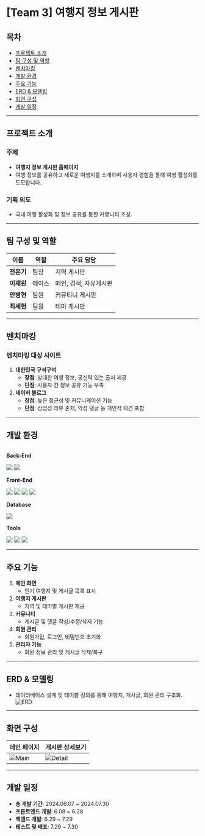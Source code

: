 # [Team 3] 여행지 정보 게시판

## 목차
- [프로젝트 소개](#프로젝트-소개)
- [팀 구성 및 역할](#팀-구성-및-역할)
- [벤치마킹](#벤치마킹)
- [개발 환경](#개발-환경)
- [주요 기능](#주요-기능)
- [ERD & 모델링](#erd--모델링)
- [화면 구성](#화면-구성)
- [개발 일정](#개발-일정)

---

## 프로젝트 소개
### 주제
- **여행지 정보 게시판 홈페이지**
- 여행 정보를 공유하고 새로운 여행지를 소개하며 사용자 경험을 통해 여행 활성화를 도모합니다.

### 기획 의도
- 국내 여행 활성화 및 정보 공유를 통한 커뮤니티 조성.

---

## 팀 구성 및 역할
| 이름       | 역할      | 주요 담당 |
|------------|-----------|-----------|
| **전은기** | 팀장      | 지역 게시판 |
| **이재원** | 에이스    | 메인, 검색, 자유게시판  |
| **안병현** | 팀원      | 커뮤티니 게시판 |
| **최세현** | 팀원      | 테마 게시판 |

---

## 벤치마킹
### 벤치마킹 대상 사이트
1. **대한민국 구석구석**
   - **장점**: 방대한 여행 정보, 공신력 있는 출처 제공
   - **단점**: 사용자 간 정보 공유 기능 부족
2. **네이버 블로그**
   - **장점**: 높은 접근성 및 커뮤니케이션 기능
   - **단점**: 상업성 리뷰 존재, 악성 댓글 등 개인적 의견 포함

---

## 개발 환경
<div style="display:flex; flex-direction:column; align-items:flex-start;">
    <!-- Backend -->
    <p><strong>Back-End</strong></p>
    <div>
        <img src="https://img.shields.io/badge/MyBatis-F80000?style=for-the-badge&logo=MyBatis&logoColor=white">
        <img src="https://img.shields.io/badge/Java-1DA1F2?style=for-the-badge&logo=Java&logoColor=white">
    </div>
    <!-- Frontend -->
    <p><strong>Front-End</strong></p>
    <div>
        <img src="https://img.shields.io/badge/HTML5-E34F26?style=for-the-badge&logo=HTML5&logoColor=white">
        <img src="https://img.shields.io/badge/CSS3-1572B6?style=for-the-badge&logo=CSS3&logoColor=white">
        <img src="https://img.shields.io/badge/JavaScript-F7DF1E?style=for-the-badge&logo=JavaScript&logoColor=white">
        <img src="https://img.shields.io/badge/jQuery-0769AD?style=for-the-badge&logo=jQuery&logoColor=white">
    </div>
    <!-- Database -->
    <p><strong>Database</strong></p>
    <div>
        <img src="https://img.shields.io/badge/MySQL-4479A1?style=for-the-badge&logo=MySQL&logoColor=white">
    </div>
    <!-- Tools -->
    <p><strong>Tools</strong></p>
    <div>
        <img src="https://img.shields.io/badge/VisualStudioCode-007ACC?style=for-the-badge&logo=VisualStudioCode&logoColor=white">
        <img src="https://img.shields.io/badge/GitHub-181717?style=for-the-badge&logo=GitHub&logoColor=white">
        <img src="https://img.shields.io/badge/Notion-000000?style=for-the-badge&logo=Notion&logoColor=white">
    </div>
</div>


---

## 주요 기능
1. **메인 화면**
   - 인기 여행지 및 게시글 목록 표시
2. **여행지 게시판**
   - 지역 및 테마별 게시판 제공
3. **커뮤니티**
   - 게시글 및 댓글 작성/수정/삭제 기능
4. **회원 관리**
   - 회원가입, 로그인, 비밀번호 초기화
5. **관리자 기능**
   - 회원 정보 관리 및 게시글 삭제/복구

---

## ERD & 모델링
- 데이터베이스 설계 및 테이블 정의를 통해 여행지, 게시글, 회원 관리 구조화.
![ERD](https://github.com/user-attachments/assets/your-erd-image-link)

---

## 화면 구성
| 메인 페이지 | 게시판 상세보기 |
|-------------|----------------|
| ![Main](https://github.com/user-attachments/assets/your-main-image-link) | ![Detail](https://github.com/user-attachments/assets/your-detail-image-link) |

---

## 개발 일정
- **총 개발 기간**: 2024.06.07 ~ 2024.07.30
- **프론트엔드 개발**: 6.08 ~ 6.28
- **백엔드 개발**: 6.29 ~ 7.29
- **테스트 및 배포**: 7.29 ~ 7.30
